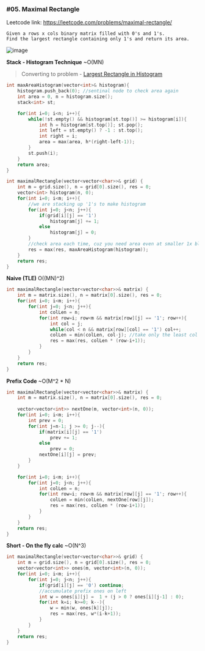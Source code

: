 ### #05. Maximal Rectangle

Leetcode link: https://leetcode.com/problems/maximal-rectangle/

```
Given a rows x cols binary matrix filled with 0's and 1's.
Find the largest rectangle containing only 1's and return its area.
```

![image](https://user-images.githubusercontent.com/27401142/201677560-41e45492-292f-426c-a21b-b7f7feff9551.png)

**Stack - Histogram Technique** ~O(MN)
> Converting to problem - [Largest Rectangle in Histogram](https://github.com/geekykant/SDE-Placement-Interview/blob/master/Stack/%2303.LargestRectangleinHistogram.md)
```cpp
int maxAreaHistogram(vector<int>& histogram){
    histogram.push_back(0); //sentinal node to check area again
    int area = 0, n = histogram.size();
    stack<int> st;

    for(int i=0; i<n; i++){
        while(!st.empty() && histogram[st.top()] >= histogram[i]){
            int h = histogram[st.top()]; st.pop();
            int left = st.empty() ? -1 : st.top();
            int right = i;
            area = max(area, h*(right-left-1));
        }
        st.push(i);
    }
    return area;
}

int maximalRectangle(vector<vector<char>>& grid) {
    int m = grid.size(), n = grid[0].size(), res = 0;
    vector<int> histogram(n, 0);
    for(int i=0; i<m; i++){
        //we are stacking up '1's to make histogram
        for(int j=0; j<n; j++){
            if(grid[i][j] == '1')
                histogram[j] += 1;
            else
                histogram[j] = 0;
        }
        //check area each time, cuz you need area even at smaller 1x blocks
        res = max(res, maxAreaHistogram(histogram));
    }
    return res;
}
```

**Naive (TLE)** O((MN)^2)
```cpp
int maximalRectangle(vector<vector<char>>& matrix) {
    int m = matrix.size(), n = matrix[0].size(), res = 0;
    for(int i=0; i<m; i++){
        for(int j=0; j<n; j++){
            int colLen = n;
            for(int row=i; row<m && matrix[row][j] == '1'; row++){
                int col = j;
                while(col < n && matrix[row][col] == '1') col++;
                colLen = min(colLen, col-j); //take only the least col expanded you can see
                res = max(res, colLen * (row-i+1));
            }
        }
    }
    return res;
}
```

**Prefix Code** ~O(M^2 * N)
```cpp
int maximalRectangle(vector<vector<char>>& matrix) {
    int m = matrix.size(), n = matrix[0].size(), res = 0;
    
    vector<vector<int>> nextOne(m, vector<int>(n, 0));
    for(int i=0; i<m; i++){
        int prev = 0;
        for(int j=n-1; j >= 0; j--){
            if(matrix[i][j] == '1')
                prev += 1;
            else
                prev = 0;
            nextOne[i][j] = prev;
        }
    }

    for(int i=0; i<m; i++){
        for(int j=0; j<n; j++){
            int colLen = n;
            for(int row=i; row<m && matrix[row][j] == '1'; row++){
                colLen = min(colLen, nextOne[row][j]);
                res = max(res, colLen * (row-i+1));
            }
        }
    }
    return res;
}
```

**Short - On the fly calc** ~O(N^3)
```cpp
int maximalRectangle(vector<vector<char>>& grid) {
    int m = grid.size(), n = grid[0].size(), res = 0;
    vector<vector<int>> ones(m, vector<int>(n, 0));
    for(int i=0; i<m; i++){
        for(int j=0; j<n; j++){
            if(grid[i][j] == '0') continue;
            //accumulate prefix ones on left
            int w = ones[i][j] =  1 + (j > 0 ? ones[i][j-1] : 0);
            for(int k=i; k>=0; k--){
                w = min(w, ones[k][j]);
                res = max(res, w*(i-k+1));
            }
        }
    }
    return res;
}
```
